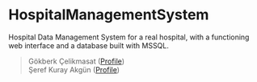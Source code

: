 # HospitalManagementSystem
Hospital Data Management System for a real hospital, with a functioning web interface and a database built with MSSQL.


> Gökberk Çelikmasat ([Profile](https://github.com/gcelikmasat))  
> Şeref Kuray Akgün ([Profile](https://github.com/kutayakgn))  
